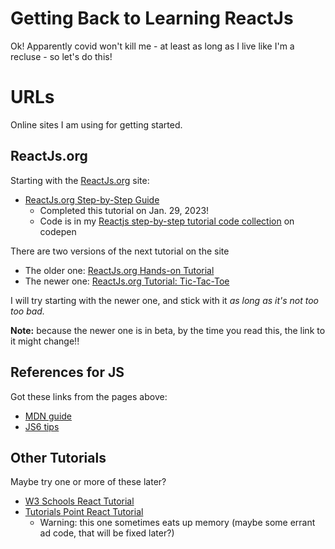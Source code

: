 
# Getting Back to Learning ReactJs

Ok!  Apparently covid won't kill me - at least as long as I live like I'm a recluse - so let's do this!

# URLs

Online sites I am using for getting started.

## ReactJs.org

Starting with the [ReactJs.org](https://reactjs.org) site:

- [ReactJs.org Step-by-Step Guide](https://reactjs.org/docs/hello-world.html)
  - Completed this tutorial on Jan. 29, 2023!
  - Code is in my [Reactjs step-by-step tutorial code collection](https://codepen.io/collection/zxpgmM) on codepen

There are two versions of the next tutorial on the site

- The older one: [ReactJs.org Hands-on Tutorial](https://reactjs.org/tutorial/tutorial.html)
- The newer one: [ReactJs.org Tutorial: Tic-Tac-Toe](https://beta.reactjs.org/learn/tutorial-tic-tac-toe)

I will try starting with the newer one, and stick with it *as long as it's not too too bad.*

**Note:** because the newer one is in beta, by the time you read this, the link to it might change!!

## References for JS

Got these links from the pages above:

- [MDN guide](https://developer.mozilla.org/en-US/docs/Web/JavaScript/Language_Overview)
- [JS6 tips](https://gist.github.com/gaearon/683e676101005de0add59e8bb345340c)

## Other Tutorials

Maybe try one or more of these later?

- [W3 Schools React Tutorial](https://www.w3schools.com/react/default.asp)
- [Tutorials Point React Tutorial](https://www.tutorialspoint.com/reactjs/index.htm)
  - Warning: this one sometimes eats up memory (maybe some errant ad code, that will be fixed later?)

